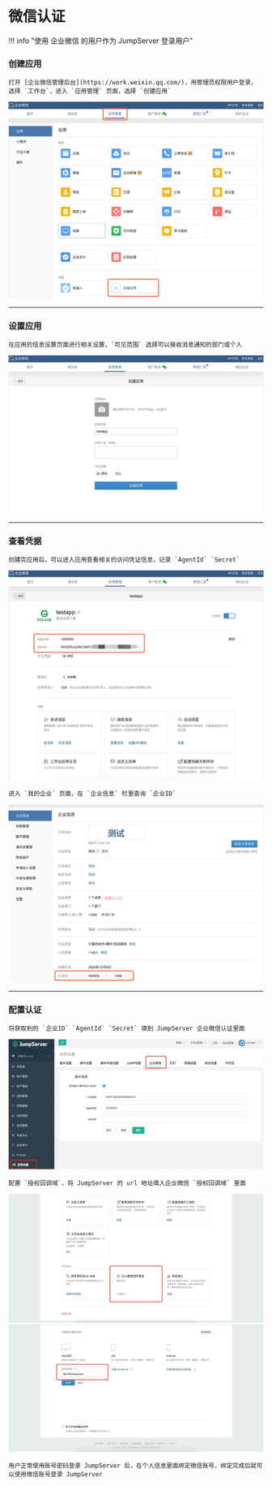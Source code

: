 # 微信认证

!!! info "使用 企业微信 的用户作为 JumpServer 登录用户"

### 创建应用

    打开 [企业微信管理后台](https://work.weixin.qq.com/)，用管理员权限用户登录，
    选择 `工作台`，进入 `应用管理` 页面，选择 `创建应用`

![微信应用](../../img/wechat_01.jpg)

---

### 设置应用

    在应用的信息设置页面进行相关设置，`可见范围` 选择可以接收消息通知的部门或个人

![配置应用](../../img/wechat_02.jpg)

---

### 查看凭据

    创建完应用后，可以进入应用查看相关的访问凭证信息，记录 `AgentId` `Secret`

![应用信息](../../img/wechat_03.jpg)

    进入 `我的企业` 页面，在 `企业信息` 栏里查询 `企业ID`

![企业id](../../img/wechat_04.jpg)

---

### 配置认证

    将获取到的 `企业ID` `AgentId` `Secret` 填到 JumpServer 企业微信认证里面

![配置认证](../../img/wechat_05.jpg)

    配置 `授权回调域`，将 JumpServer 的 url 地址填入企业微信 `授权回调域` 里面

![配置信任](../../img/wechat_06.jpg)
![配置信任2](../../img/wechat_07.jpg)

    用户正常使用账号密码登录 JumpServer 后，在个人信息里面绑定微信账号，绑定完成后就可以使用微信账号登录 JumpServer
